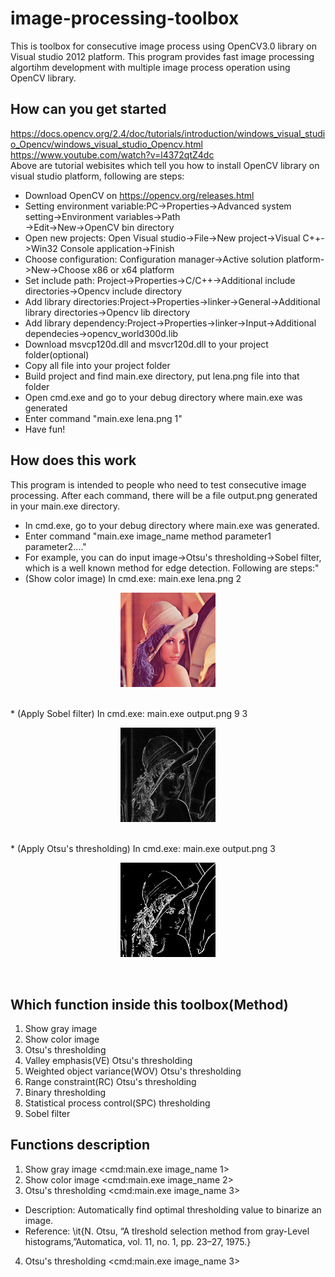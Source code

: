 # image-processing-toolbox
This is toolbox for consecutive image process using OpenCV3.0 library on Visual studio 2012 platform. This program provides fast image processing algortihm development with multiple image process operation using OpenCV library.


## How can you get started
https://docs.opencv.org/2.4/doc/tutorials/introduction/windows_visual_studio_Opencv/windows_visual_studio_Opencv.html<br />
https://www.youtube.com/watch?v=l4372qtZ4dc<br />
Above are tutorial webisites which tell you how to install OpenCV library on visual studio platform, following are steps:<br />
* Download OpenCV on https://opencv.org/releases.html<br />
* Setting environment variable:PC->Properties->Advanced system setting->Environment variables->Path<br />
->Edit->New->OpenCV bin directory<br />
* Open new projects: Open Visual studio->File->New project->Visual C++->Win32 Console application->Finish<br />
* Choose configuration: Configuration manager->Active solution platform->New->Choose x86 or x64 platform <br />
* Set include path: Project->Properties->C/C++->Additional include directories->Opencv include directory<br />
* Add library directories:Project->Properties->linker->General->Additional library directories->Opencv lib directory<br />
* Add library dependency:Project->Properties->linker->Input->Additional dependecies->opencv_world300d.lib<br />
* Download msvcp120d.dll and msvcr120d.dll to your project folder(optional) <br />
* Copy all file into your project folder<br />
* Build project and find main.exe directory, put lena.png file into that folder <br />
* Open cmd.exe and go to your debug directory where main.exe was generated <br />
* Enter command "main.exe lena.png 1" <br />
* Have fun! <br />


## How does this work
This program is intended to people who need to test consecutive image processing. After each command, there will be a file output.png generated in your main.exe directory. <br />
* In cmd.exe, go to your debug directory where main.exe was generated. <br />
* Enter command "main.exe image_name method parameter1 parameter2...."<br />
* For example, you can do input image->Otsu's thresholding->Sobel filter, which is a well known method for edge detection. Following are steps:"<br />
* (Show color image) In cmd.exe: main.exe lena.png 2
<p align="center"><img src="/image/lena.png" height="30%" width="30%"></p><br />
* (Apply Sobel filter) In cmd.exe: main.exe output.png 9 3
<p align="center"><img src="/image/sobel.png" height="30%" width="30%"></p><br />
* (Apply Otsu's thresholding) In cmd.exe: main.exe output.png 3
<p align="center"><img src="/image/otsu.png" height="30%" width="30%"></p><br />

## Which function inside this toolbox(Method)
1. Show gray image<br />
2. Show color image<br />
3. Otsu's thresholding<br />
4. Valley emphasis(VE) Otsu's thresholding<br />
5. Weighted object variance(WOV) Otsu's thresholding<br />
6. Range constraint(RC) Otsu's thresholding<br />
7. Binary thresholding<br />
8. Statistical process control(SPC) thresholding<br />
9. Sobel filter<br />

## Functions description
1. Show gray image <cmd:main.exe image_name 1> <br />
2. Show color image <cmd:main.exe image_name 2> <br />  
3. Otsu's thresholding <cmd:main.exe image_name 3>  
* Description: Automatically find optimal thresholding value to binarize an image.  
* Reference: \it{N. Otsu, “A tlreshold selection method from gray-Level histograms,”Automatica, vol. 11, no. 1, pp. 23–27, 1975.}<br /> 
4. Otsu's thresholding <cmd:main.exe image_name 3>  

